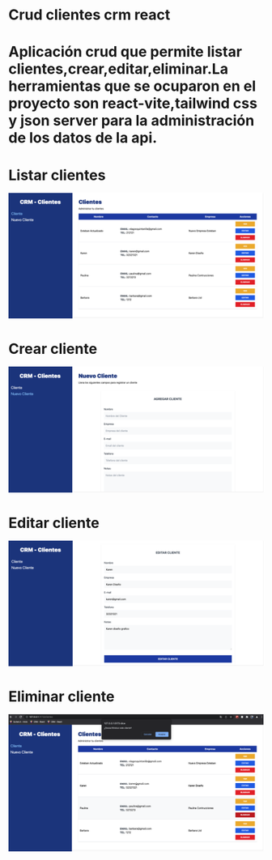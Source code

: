 # Crud clientes crm react

# Aplicación crud que permite listar clientes,crear,editar,eliminar.La herramientas que se ocuparon en el proyecto son react-vite,tailwind css y json server para la administración de los datos de la api.

# Listar clientes
![](https://github.com/elagosq/api_crm/blob/main/inicio.png)

# Crear cliente
![](https://github.com/elagosq/api_crm/blob/main/NuevoCliente.png)

# Editar cliente
![](https://github.com/elagosq/api_crm/blob/main/EditarCliente.png)

# Eliminar cliente
![](https://github.com/elagosq/api_crm/blob/main/EliminarCliente.png)
